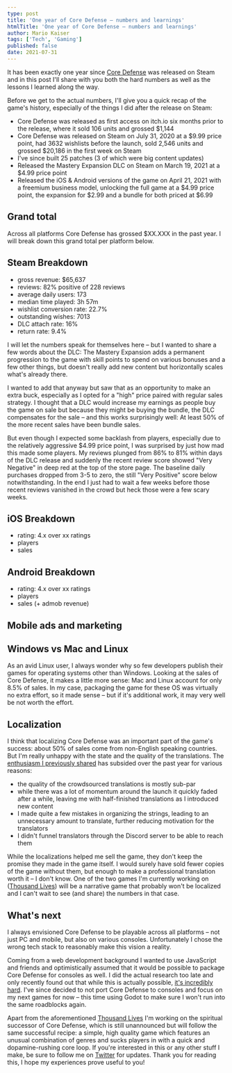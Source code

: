 ```yaml
---
type: post
title: 'One year of Core Defense – numbers and learnings'
htmlTitle: 'One year of Core Defense – numbers and learnings'
author: Mario Kaiser
tags: ['Tech', 'Gaming']
published: false
date: 2021-07-31
---
```


It has been exactly one year since [Core Defense](https://coredefense.ehmprah.com/) was released on Steam and in this post I'll share with you both the hard numbers as well as the lessons I learned along the way.

Before we get to the actual numbers, I'll give you a quick recap of the game's history, especially of the things I did after the release on Steam:

- Core Defense was released as first access on itch.io six months prior to the release, where it sold 106 units and grossed $1,144
- Core Defense was released on Steam on July 31, 2020 at a $9.99 price point, had 3632 wishlists before the launch, sold 2,546 units and grossed $20,186 in the first week on Steam
- I've since built 25 patches (3 of which were big content updates)
- Released the Mastery Expansion DLC on Steam on March 19, 2021 at a $4.99 price point
- Released the iOS & Android versions of the game on April 21, 2021 with a freemium business model, unlocking the full game at a $4.99 price point, the expansion for $2.99 and a bundle for both priced at $6.99

## Grand total

Across all platforms Core Defense has grossed $XX.XXX in the past year. I will break down this grand total per platform below.

## Steam Breakdown

- gross revenue: $65,637
- reviews: 82% positive of 228 reviews
- average daily users: 173
- median time played: 3h 57m
- wishlist conversion rate: 22.7%
- outstanding wishes: 7013
- DLC attach rate: 16%
- return rate: 9.4%

I will let the numbers speak for themselves here – but I wanted to share a few words about the DLC: The Mastery Expansion adds a permanent progression to the game with skill points to spend on various bonuses and a few other things, but doesn't really add new content but horizontally scales what's already there.

I wanted to add that anyway but saw that as an opportunity to make an extra buck, especially as I opted for a "high" price paired with regular sales strategy. I thought that a DLC would increase my earnings as people buy the game on sale but because they might be buying the bundle, the DLC compensates for the sale – and this works surprisingly well: At least 50% of the more recent sales have been bundle sales.

But even though I expected some backlash from players, especially due to the relatively aggressive $4.99 price point, I was surprised by just how mad this made some players. My reviews plunged from 86% to 81% within days of the DLC release and suddenly the recent review score showed "Very Negative" in deep red at the top of the store page. The baseline daily purchases dropped from 3-5 to zero, the still "Very Positive" score below notwithstanding. In the end I just had to wait a few weeks before those recent reviews vanished in the crowd but heck those were a few scary weeks.

## iOS Breakdown

- rating: 4.x over xx ratings
- players
- sales

## Android Breakdown

- rating: 4.x over xx ratings
- players
- sales (+ admob revenue)

## Mobile ads and marketing



## Windows vs Mac and Linux

As an avid Linux user, I always wonder why so few developers publish their games for operating systems other than Windows. Looking at the sales of Core Defense, it makes a little more sense: Mac and Linux account for only 8.5% of sales. In my case, packaging the game for these OS was virtually no extra effort, so it made sense – but if it's additional work, it may very well be not worth the effort.

## Localization

I think that localizing Core Defense was an important part of the game's success: about 50% of sales come from non-English speaking countries. But I'm really unhappy with the state and the quality of the translations. The [enthusiasm I previously shared](/f/how-make-successful-indie-game.html) has subsided over the past year for various reasons:

- the quality of the crowdsourced translations is mostly sub-par
- while there was a lot of momentum around the launch it quickly faded after a while, leaving me with half-finished translations as I introduced new content
- I made quite a few mistakes in organizing the strings, leading to an unnecessary amount to translate, further reducing motivation for the translators
- I didn't funnel translators through the Discord server to be able to reach them

While the localizations helped me sell the game, they don't keep the promise they made in the game itself. I would surely have sold fewer copies of the game without them, but enough to make a professional translation worth it – I don't know. One of the two games I'm currently working on ([Thousand Lives](https://thousandlives.ehmprah.com/)) will be a narrative game that probably won't be localized and I can't wait to see (and share) the numbers in that case.

## What's next

I always envisioned Core Defense to be playable across all platforms – not just PC and mobile, but also on various consoles. Unfortunately I chose the wrong tech stack to reasonably make this vision a reality.

Coming from a web development background I wanted to use JavaScript and friends and optimistically assumed that it would be possible to package Core Defense for consoles as well. I did the actual research too late and only recently found out that while this is actually possible, [it's incredibly hard](/f/multi-platform-games-javascript.html). I've since decided to not port Core Defense to consoles and focus on my next games for now – this time using Godot to make sure I won't run into the same roadblocks again.

Apart from the aforementioned [Thousand Lives](https://thousandlives.ehmprah.com/) I'm working on the spiritual successor of Core Defense, which is still unannounced but will follow the same successful recipe: a simple, high quality game which features an unusual combination of genres and sucks players in with a quick and dopamine-rushing core loop. If you're interested in this or any other stuff I make, be sure to follow me on [Twitter](https://twitter.com/ehmprah) for updates. Thank you for reading this, I hope my experiences prove useful to you!

<img src="https://vg09.met.vgwort.de/na/2f2dd17160214d0c884d613f3d2251e7" width="1" height="1" alt="">
